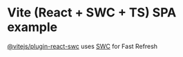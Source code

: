 # Vite (React + SWC + TS) SPA example

[@vitejs/plugin-react-swc](https://github.com/vitejs/vite-plugin-react-swc) uses [SWC](https://swc.rs/) for Fast Refresh